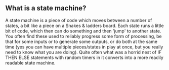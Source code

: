 ## What is a state machine?
A state machine is a piece of code which moves between a number of states, a bit like a piece on a Snakes & ladders board. Each state runs a little bit of code, which then can do something and then 'jump' to another state. You often find these used to reliably progress some form of processing, be that for some inputs or to generate some outputs, or do both at the same time (yes you can have multiple pieces/states in play at once, but you really need to know what you are doing). Quite often what was a horrid nest of IF THEN ELSE statements with random timers in it converts into a more readily readable state machine.